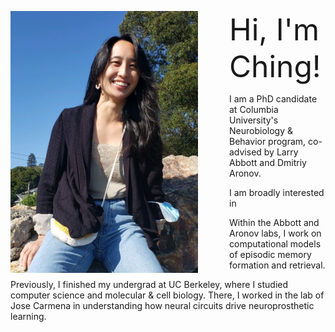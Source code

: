﻿---
layout: article
title:
---

<img style="float: left; margin: 0 50px 0 0;" src="/ching-photos/prof_crop.jpg"
 width="300" height="auto"
 />

<font size="8"> Hi, I'm Ching!</font>

I am a PhD candidate at Columbia University's Neurobiology
& Behavior program, co-advised by Larry Abbott and Dmitriy Aronov.

I am broadly interested in 

Within the Abbott and Aronov labs, I work on computational models of episodic
memory formation and retrieval.

Previously, I finished my undergrad at UC Berkeley, where I studied computer science
and molecular & cell biology. There, I worked in the lab of Jose Carmena in understanding
how neural circuits drive neuroprosthetic learning.

